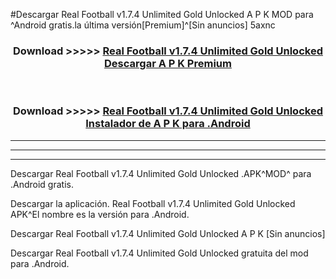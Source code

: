 #Descargar Real Football v1.7.4 Unlimited Gold Unlocked  A P K MOD para ^Android gratis.la última versión[Premium]^[Sin anuncios] 5axnc



<div align="center">
<h3>Download >>>>> <a href="https://es-web.web.app/?es= Real Football v1.7.4 Unlimited Gold Unlocked ">Real Football v1.7.4 Unlimited Gold Unlocked  Descargar A P K Premium</a></h3><br>

<h3>Download >>>>> <a href="https://es-web.web.app/?es= Real Football v1.7.4 Unlimited Gold Unlocked ">Real Football v1.7.4 Unlimited Gold Unlocked  Instalador de A P K para .Android</a></h3>
</div>


----------------------------------------------------------

----------------------------------------------------------

----------------------------------------------------------

Descargar Real Football v1.7.4 Unlimited Gold Unlocked  .APK^MOD^ para .Android gratis.

Descargar la aplicación. Real Football v1.7.4 Unlimited Gold Unlocked  APK^El nombre es la versión para .Android.

Descargar Real Football v1.7.4 Unlimited Gold Unlocked  A P K [Sin anuncios]

Descargar Real Football v1.7.4 Unlimited Gold Unlocked  gratuita del mod para .Android.